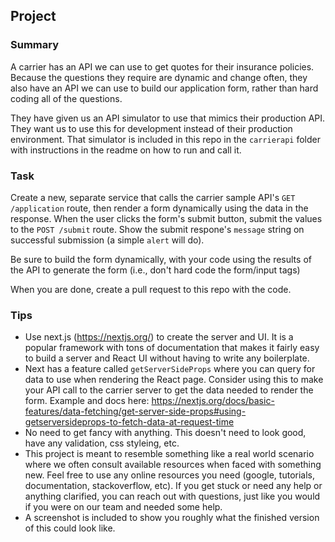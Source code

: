 ## Project

### Summary

A carrier has an API we can use to get quotes for their insurance policies.
Because the questions they require are dynamic and change often, they also have
an API we can use to build our application form, rather than hard coding all of the 
questions. 

They have given us an API simulator to use that mimics their production API. They 
want us to use this for development instead of their production environment.
That simulator is included in this repo in the `carrierapi` folder with instructions 
in the readme on how to run and call it.

### Task

Create a new, separate service that calls the carrier sample API's `GET /application` route,
then render a form dynamically using the data in the response. When the user
clicks the form's submit button, submit the values to the `POST /submit` route. Show the
submit respone's `message` string on successful submission (a simple `alert` will do).

Be sure to build the form dynamically, with your code using the results of the API to generate the form 
(i.e., don't hard code the form/input tags)

When you are done, create a pull request to this repo with the code.

### Tips
- Use next.js (https://nextjs.org/) to create the server and UI.
  It is a popular framework with tons of documentation that makes it fairly easy to build
  a server and React UI without having to write any boilerplate.
- Next has a feature called `getServerSideProps` where you can query for data to use when
  rendering the React page. Consider using this to make your API call to the carrier server to 
  get the data needed to render the form.
  Example and docs here: https://nextjs.org/docs/basic-features/data-fetching/get-server-side-props#using-getserversideprops-to-fetch-data-at-request-time
- No need to get fancy with anything. This doesn't need to look good, have any validation, css styleing, etc.
- This project is meant to resemble something like a real world scenario where we often
  consult available resources when faced with something new. Feel free to use any online
  resources you need (google, tutorials, documentation, stackoverflow, etc).
  If you get stuck or need any help or anything clarified, you can reach out with questions, 
  just like you would if you were on our team and needed some help.
- A screenshot is included to show you roughly what the finished version of this could look like.
